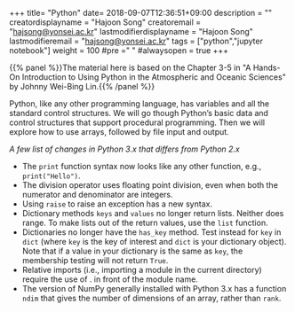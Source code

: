 +++
title= "Python"
date= 2018-09-07T12:36:51+09:00
description = ""
creatordisplayname = "Hajoon Song"
creatoremail = "hajsong@yonsei.ac.kr"
lastmodifierdisplayname = "Hajoon Song"
lastmodifieremail = "hajsong@yonsei.ac.kr"
tags = ["python","jupyter notebook"]
weight = 100
#pre ="<i class='fa fa-edit' ></i> "
#alwaysopen = true
+++

{{% panel %}}The material here is based on the Chapter 3-5 in "A Hands-On Introduction to Using Python in the Atmospheric and Oceanic Sciences" by Johnny Wei-Bing Lin.{{% /panel %}}


Python, like any other programming language, has variables and all the standard
control structures. We will go though Python’s basic data and
control structures that support procedural programming.
Then we will explore how to use arrays, followed by file input and output.

*A few list of changes in Python 3.x that differs from Python 2.x*

+ The ```print``` function syntax now looks like any other function, e.g., ```print("Hello")```.
+ The division operator uses floating point division, even when both the numerator and denominator are integers.
+ Using ```raise``` to raise an exception has a new syntax.
+ Dictionary methods ```keys``` and ```values``` no longer return lists. Neither does range. To make lists out of the return values, use the ```list``` function.
+ Dictionaries no longer have the ```has_key``` method. Test instead for ```key``` in ```dict``` (where ```key``` is the key of interest and ```dict``` is your dictionary object). Note that if a value in your dictionary is the same as ```key```, the membership testing will not return ```True```.
+ Relative imports (i.e., importing a module in the current directory) require the use of . in front of the module name.
+ The version of NumPy generally installed with Python 3.x has a function ```ndim``` that gives the number of dimensions of an array, rather than ```rank```.
